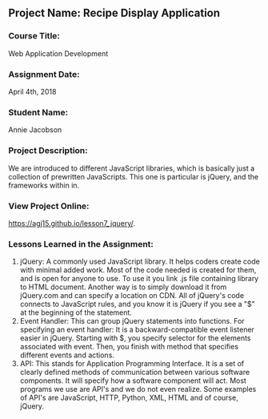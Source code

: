 ## Project Name:  Recipe Display Application

### Course Title:
Web Application Development

### Assignment Date:  
April 4th, 2018

### Student Name:  
Annie Jacobson

### Project Description:
We are introduced to different JavaScript libraries, which is basically just a collection of prewritten JavaScripts. This one is particular is jQuery, and the frameworks within in.

### View Project Online:
https://agj15.github.io/lesson7_jquery/.

### Lessons Learned in the Assignment:
1. jQuery: A commonly used JavaScript library. It helps coders create code with minimal added work. Most of the code needed is created for them, and is open for anyone to use. To use it you link .js file containing library to HTML document. Another way is to simply download it from jQuery.com and can specify a location on CDN. All of jQuery's code connects to JavaScript rules, and you know it is jQuery if you see a "$" at the beginning of the statement.
2. Event Handler: This can group jQuery statements into functions. For specifying an event handler: It is a backward-compatible event listener easier in jQuery. Starting with $, you specify selector for the elements associated with event. Then, you finish with method that specifies different events and actions.
3. API: This stands for Application Programming Interface. It is a set of clearly defined methods of communication between various software components. It will specify how a software component will act. Most programs we use are API's and we do not even realize. Some examples of API's are JavaScript, HTTP, Python, XML, HTML and of course, jQuery.

 